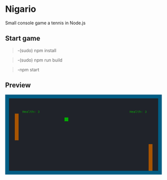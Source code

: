 # Nigario

Small console game a tennis in Node.js

## Start game

> -(sudo) npm install

> -(sudo) npm run build

> -npm start

## Preview

![](nigario.gif)

